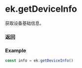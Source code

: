 # ek.getDeviceInfo

获取设备基础信息。

### 返回

<Results :data="results" />

### Example

```ts
const info = ek.getDeviceInfo()
```

<script setup>
const results = [
  {
    name: 'brand',
    type: 'string',
    desc: '设备品牌',
    version: '0.1.0',
  },
  {
    name: 'model',
    type: 'string',
    desc: '设备型号',
    version: '0.1.0',
  },
  {
    name: 'system',
    type: 'string',
    desc: '操作系统及版本',
    version: '0.1.0',
  },
  {
    name: 'platform',
    type: 'string',
    desc: '客户端平台',
    version: '0.1.0',
  },
]

</script>
